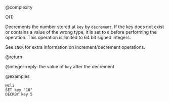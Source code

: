 @complexity

O(1)


Decrements the number stored at `key` by `decrement`.
If the key does not exist or contains a value of the wrong type, it is set to
`0` before performing the operation. This operation is limited to 64 bit signed
integers.

See `INCR` for extra information on increment/decrement operations.

@return

@integer-reply: the value of `key` after the decrement

@examples

    @cli
    SET key "10"
    DECRBY key 5

